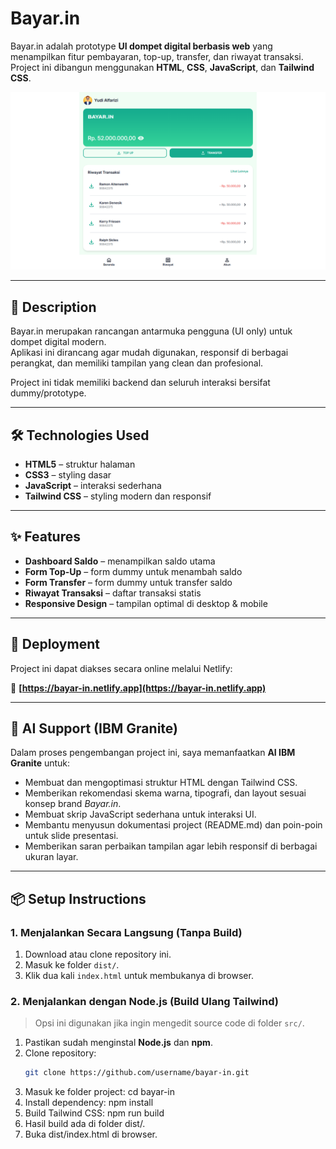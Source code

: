# Bayar.in

Bayar.in adalah prototype **UI dompet digital berbasis web** yang menampilkan fitur pembayaran, top-up, transfer, dan riwayat transaksi. Project ini dibangun menggunakan **HTML**, **CSS**, **JavaScript**, dan **Tailwind CSS**.

![Bayar.in Preview](dist/assets/images/Dashboard.png)

---

## 📌 Description
Bayar.in merupakan rancangan antarmuka pengguna (UI only) untuk dompet digital modern.  
Aplikasi ini dirancang agar mudah digunakan, responsif di berbagai perangkat, dan memiliki tampilan yang clean dan profesional.

Project ini tidak memiliki backend dan seluruh interaksi bersifat dummy/prototype.

---

## 🛠 Technologies Used
- **HTML5** – struktur halaman
- **CSS3** – styling dasar
- **JavaScript** – interaksi sederhana
- **Tailwind CSS** – styling modern dan responsif

---

## ✨ Features
- **Dashboard Saldo** – menampilkan saldo utama
- **Form Top-Up** – form dummy untuk menambah saldo
- **Form Transfer** – form dummy untuk transfer saldo
- **Riwayat Transaksi** – daftar transaksi statis
- **Responsive Design** – tampilan optimal di desktop & mobile

---

## 🚀 Deployment
Project ini dapat diakses secara online melalui Netlify:

🔗 **[https://bayar-in.netlify.app](https://bayar-in.netlify.app)**

---

## 🧠 AI Support (IBM Granite)
Dalam proses pengembangan project ini, saya memanfaatkan **AI IBM Granite** untuk:
- Membuat dan mengoptimasi struktur HTML dengan Tailwind CSS.
- Memberikan rekomendasi skema warna, tipografi, dan layout sesuai konsep brand *Bayar.in*.
- Membuat skrip JavaScript sederhana untuk interaksi UI.
- Membantu menyusun dokumentasi project (README.md) dan poin-poin untuk slide presentasi.
- Memberikan saran perbaikan tampilan agar lebih responsif di berbagai ukuran layar.

---

## 📦 Setup Instructions

### **1. Menjalankan Secara Langsung (Tanpa Build)**
1. Download atau clone repository ini.
2. Masuk ke folder `dist/`.
3. Klik dua kali `index.html` untuk membukanya di browser.

### **2. Menjalankan dengan Node.js (Build Ulang Tailwind)**
> Opsi ini digunakan jika ingin mengedit source code di folder `src/`.

1. Pastikan sudah menginstal **Node.js** dan **npm**.
2. Clone repository:
   ```bash
   git clone https://github.com/username/bayar-in.git
3. Masuk ke folder project: cd bayar-in
4. Install dependency: npm install
5. Build Tailwind CSS: npm run build
6. Hasil build ada di folder dist/.
7. Buka dist/index.html di browser.
